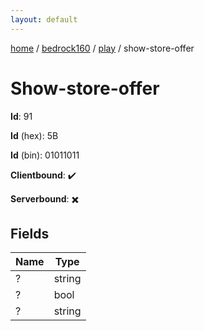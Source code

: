 ```yaml
---
layout: default
---
```


[home](/)  /  [bedrock160](/protocol/bedrock160)  /  [play](/protocol/bedrock160/play)  /  show-store-offer

# Show-store-offer

**Id**: 91

**Id** (hex): 5B

**Id** (bin): 01011011

**Clientbound**: ✔️

**Serverbound**: ✖️

## Fields

Name | Type
---|---
? | string
? | bool
? | string

